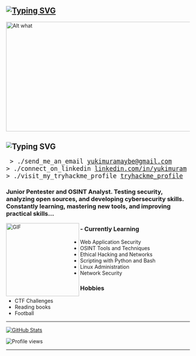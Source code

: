 ## [![Typing SVG](https://readme-typing-svg.demolab.com?font=&pause=1000&color=F7F7F7&width=435&lines=Yukimura+Maybe)](https://git.io/typing-svg)

<img src='https://media1.tenor.com/m/2z7NVAVjM_YAAAAC/guts-berserk.gif' alt='Alt what' height='300' width='600'>

## ![Typing SVG](https://readme-typing-svg.demolab.com?font=&pause=1000&color=F7F7F7&width=435&lines=Info+...)
<big><pre>
&#62; ./send_me_an_email
[yukimuramaybe@gmail.com](yukimuramaybe@gmail.com)
&#62; ./connect_on_linkedin
[linkedin.com/in/yukimuram](https://www.linkedin.com/in/piotr-c-5301b22b3)
&#62; ./visit_my_tryhackme_profile
[tryhackme_profile](https://tryhackme.com/p/lonelystar00)
</pre></big>

### Junior Pentester and OSINT Analyst. Testing security, analyzing open sources, and developing cybersecurity skills. Constantly learning, mastering new tools, and improving practical skills...

<img width="200" alt="GIF" align="left" src="https://i.pinimg.com/736x/13/c0/35/13c03571254d7a30b30d87baad5df05c.jpg">
  
### - Currently Learning
- Web Application Security
- OSINT Tools and Techniques
- Ethical Hacking and Networks
- Scripting with Python and Bash
- Linux Administration
- Network Security

### Hobbies

- CTF Challenges  
- Reading books  
- Football  

---



<a href="https://tryhackme.com/p/lonelystar00" target="_blank" rel="noopener noreferrer">
  <img src="https://github-readme-stats.vercel.app/api?username=whystare&show_icons=true&theme=graywhite&count_private=true&hide=stars" alt="GitHub Stats" />
</a>

<p align="left"> 
  <img src="https://komarev.com/ghpvc/?username=whystare&label=Profile%20views&color=0e75b6&style=flat" alt="Profile views" /> 
</p>

---
